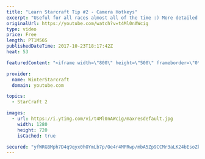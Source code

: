 ```yaml
---
title: "Learn Starcraft Tip #2 - Camera Hotkeys"
excerpt: "Useful for all races almost all of the time :) More detailed guides/tutorials under the learn to play starcraft playlist."
originalUrl: https://youtube.com/watch?v=t4Ml0nAWcig
type: video
price: Free
length: PT1M56S
publishedDateTime: 2017-10-23T18:17:42Z
heat: 53

featuredContent: "<iframe width=\"800\" height=\"500\" frameborder=\"0\" src=\"https://www.youtube.com/embed/t4Ml0nAWcig\" allow=\"accelerometer; autoplay; encrypted-media; gyroscope; picture-in-picture\" allowfullscreen></iframe>"

provider:
  name: WinterStarcraft
  domain: youtube.com

topics:
  - StarCraft 2

images:
  - url: https://i.ytimg.com/vi/t4Ml0nAWcig/maxresdefault.jpg
    width: 1280
    height: 720
    isCached: true

secured: "yfWRGBMph7D4q9qyx0hOYmLb7p/Oe4r4MPRwp/mbA5Zp9CCMr3aLK24bEsoZk0O0RmRPwbCN4GU/JdXQyPcRzXqUxX0Bk3B8rE4jo9/EM9lQ0zoeLC4ExNi08VVfjiYa2PYPEUrS7ilSYN/tHT3H4XCqOtZP9dhcRJ/A197Dqp+P5R0Vp9ApwdKOIFfBS8j6f02p6GHCdPHjTPQMkZ87Bg5pq73sXWnSLO/wBzbWRfXx/aqJjioVpWoTwwuWm/QPBM7Pdlv6uuzeGKMzll1A9ta4Li8uWaqR1evGCyjSQpBBV3fxzGoZdc2w7hWo7m8qZzgbWxM5rFJ2fcT9BrKjcZ8l9d6k5JLgOulVRdL8Hp+7BUJT2IjyBEqewQVv9lGsGNY19w32SNIwz6wMkNh13pY79PpwwgTtVJRyFC9pN7U=;npEf4A70Eeq1kIG/Hm3ZhA=="
---
```


